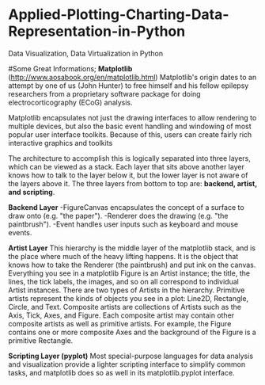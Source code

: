 # Applied-Plotting-Charting-Data-Representation-in-Python
Data Visualization, Data Virtualization in Python 

#Some Great Informations;
**Matplotlib**  (http://www.aosabook.org/en/matplotlib.html)
Matplotlib's origin dates to an attempt by one of us (John Hunter) to free himself and his fellow epilepsy researchers from a proprietary software package for doing electrocorticography (ECoG) analysis. 

Matplotlib encapsulates not just the drawing interfaces to allow rendering to multiple devices, but also the basic event handling and windowing of most popular user interface toolkits. Because of this, users can create fairly rich interactive graphics and toolkits

The architecture to accomplish this is logically separated into three layers, which can be viewed as a stack. Each layer that sits above another layer knows how to talk to the layer below it, but the lower layer is not aware of the layers above it. The three layers from bottom to top are: **backend, artist, and scripting**.

**Backend Layer** 
-FigureCanvas encapsulates the concept of a surface to draw onto (e.g. "the paper").
-Renderer does the drawing (e.g. "the paintbrush").
-Event handles user inputs such as keyboard and mouse events.

**Artist Layer**
This hierarchy is the middle layer of the matplotlib stack, and is the place where much of the heavy lifting happens.  It is the object that knows how to take the Renderer (the paintbrush) and put ink on the canvas. Everything you see in a matplotlib Figure is an Artist instance; the title, the lines, the tick labels, the images, and so on all correspond to individual Artist instances. There are two types of Artists in the hierarchy. Primitive artists represent the kinds of objects you see in a plot: Line2D, Rectangle, Circle, and Text. Composite artists are collections of Artists such as the Axis, Tick, Axes, and Figure. Each composite artist may contain other composite artists as well as primitive artists. For example, the Figure contains one or more composite Axes and the background of the Figure is a primitive Rectangle.

**Scripting Layer (pyplot)**
Most special-purpose languages for data analysis and visualization provide a lighter scripting interface to simplify common tasks, and matplotlib does so as well in its matplotlib.pyplot interface.
